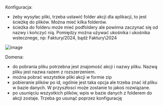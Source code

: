 Konfiguracja:

- żeby wysyłac pliki, trzeba ustawić folder akcji dla aplikacji, to jest ścieżkę do plików. Można mieć kilka folderów.
- ścieżka do folderu może mieć podfoldery ale powinna zaczynać się od nazwy i kończyć nią. Pomiędzy można używać ukośnika i ukośnika wstecznege, np: Faktury/2024, bądź Faktury\2024


![image](https://github.com/Maniek13/EmailWebService/assets/47826375/1e08ad28-97e2-4cca-9aa1-a945ae7e2d4d)

Domena:
- do pobrania pliku potrzebna jest znajomość akcji i nazwy pliku. Nazwą pliku jest nazwa razem z rozszerzeniem.
- można pobrać wszytstkie pliki akcji w formie zip
- pobieranie plików po id, ogólnie jest taka opcja ale trzeba znać id pliku w bazie danych. W przyszłosci może zostanie to jakoś rozwiązane.
- po usunięciu wszystkich plików, wpis w bazie danych z folderem do akcji zostaje. Trzeba go usunąć poprzez konfigurację
